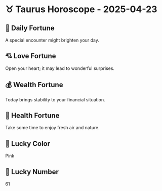 # ♉ Taurus Horoscope - 2025-04-23

## 🎯 Daily Fortune

A special encounter might brighten your day.

## 💘 Love Fortune

Open your heart; it may lead to wonderful surprises.

## 💰 Wealth Fortune

Today brings stability to your financial situation.

## 🌱 Health Fortune

Take some time to enjoy fresh air and nature.

## 🎨 Lucky Color

Pink

## 🔢 Lucky Number

61

